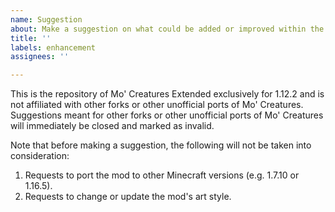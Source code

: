 ```yaml
---
name: Suggestion
about: Make a suggestion on what could be added or improved within the mod
title: ''
labels: enhancement
assignees: ''

---
```


This is the repository of Mo' Creatures Extended exclusively for 1.12.2 and is not affiliated with other forks or other unofficial ports of Mo' Creatures. Suggestions meant for other forks or other unofficial ports of Mo' Creatures will immediately be closed and marked as invalid.

Note that before making a suggestion, the following will not be taken into consideration:

1. Requests to port the mod to other Minecraft versions (e.g. 1.7.10 or 1.16.5).
2. Requests to change or update the mod's art style.

